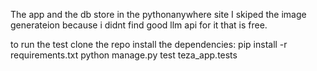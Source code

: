 The app and the db store in the pythonanywhere site
I skiped the image generateion because i didnt find good llm api for it that is free.

to run the test clone the repo
install the dependencies:
pip install -r requirements.txt
python manage.py test teza_app.tests
